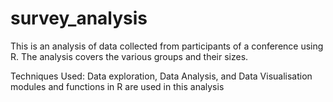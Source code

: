 # survey_analysis
This is an analysis of data collected from participants of a conference using R. The analysis covers the various groups and their sizes. 

Techniques Used:
Data exploration, 
Data Analysis, and 
Data Visualisation modules and functions in R are used in this analysis


